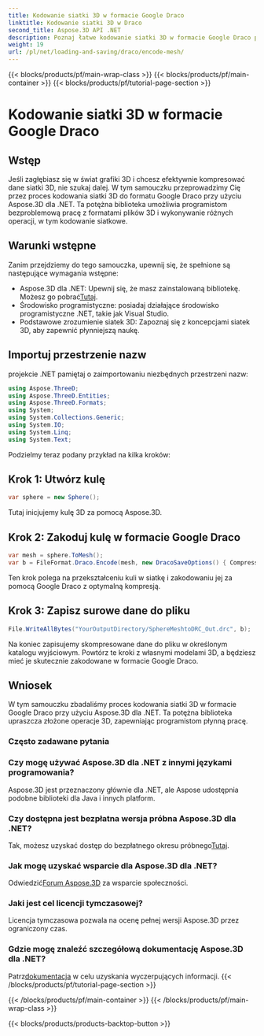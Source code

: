 ```yaml
---
title: Kodowanie siatki 3D w formacie Google Draco
linktitle: Kodowanie siatki 3D w Draco
second_title: Aspose.3D API .NET
description: Poznaj łatwe kodowanie siatki 3D w formacie Google Draco przy użyciu Aspose.3D dla .NET. Postępuj zgodnie z naszym przewodnikiem krok po kroku. Wydajny, wydajny i przyjazny dla programistów!
weight: 19
url: /pl/net/loading-and-saving/draco/encode-mesh/
---
```


{{< blocks/products/pf/main-wrap-class >}}
{{< blocks/products/pf/main-container >}}
{{< blocks/products/pf/tutorial-page-section >}}

# Kodowanie siatki 3D w formacie Google Draco

## Wstęp
Jeśli zagłębiasz się w świat grafiki 3D i chcesz efektywnie kompresować dane siatki 3D, nie szukaj dalej. W tym samouczku przeprowadzimy Cię przez proces kodowania siatki 3D do formatu Google Draco przy użyciu Aspose.3D dla .NET. Ta potężna biblioteka umożliwia programistom bezproblemową pracę z formatami plików 3D i wykonywanie różnych operacji, w tym kodowanie siatkowe.
## Warunki wstępne
Zanim przejdziemy do tego samouczka, upewnij się, że spełnione są następujące wymagania wstępne:
-  Aspose.3D dla .NET: Upewnij się, że masz zainstalowaną bibliotekę. Możesz go pobrać[Tutaj](https://releases.aspose.com/3d/net/).
- Środowisko programistyczne: posiadaj działające środowisko programistyczne .NET, takie jak Visual Studio.
- Podstawowe zrozumienie siatek 3D: Zapoznaj się z koncepcjami siatek 3D, aby zapewnić płynniejszą naukę.
## Importuj przestrzenie nazw
projekcie .NET pamiętaj o zaimportowaniu niezbędnych przestrzeni nazw:
```csharp
using Aspose.ThreeD;
using Aspose.ThreeD.Entities;
using Aspose.ThreeD.Formats;
using System;
using System.Collections.Generic;
using System.IO;
using System.Linq;
using System.Text;
```
Podzielmy teraz podany przykład na kilka kroków:
## Krok 1: Utwórz kulę
```csharp
var sphere = new Sphere();
```
Tutaj inicjujemy kulę 3D za pomocą Aspose.3D.
## Krok 2: Zakoduj kulę w formacie Google Draco
```csharp
var mesh = sphere.ToMesh();
var b = FileFormat.Draco.Encode(mesh, new DracoSaveOptions() { CompressionLevel = DracoCompressionLevel.Optimal });
```
Ten krok polega na przekształceniu kuli w siatkę i zakodowaniu jej za pomocą Google Draco z optymalną kompresją.
## Krok 3: Zapisz surowe dane do pliku
```csharp
File.WriteAllBytes("YourOutputDirectory/SphereMeshtoDRC_Out.drc", b);
```
Na koniec zapisujemy skompresowane dane do pliku w określonym katalogu wyjściowym.
Powtórz te kroki z własnymi modelami 3D, a będziesz mieć je skutecznie zakodowane w formacie Google Draco.
## Wniosek
W tym samouczku zbadaliśmy proces kodowania siatki 3D w formacie Google Draco przy użyciu Aspose.3D dla .NET. Ta potężna biblioteka upraszcza złożone operacje 3D, zapewniając programistom płynną pracę.

### Często zadawane pytania
### Czy mogę używać Aspose.3D dla .NET z innymi językami programowania?
Aspose.3D jest przeznaczony głównie dla .NET, ale Aspose udostępnia podobne biblioteki dla Java i innych platform.
### Czy dostępna jest bezpłatna wersja próbna Aspose.3D dla .NET?
 Tak, możesz uzyskać dostęp do bezpłatnego okresu próbnego[Tutaj](https://releases.aspose.com/).
### Jak mogę uzyskać wsparcie dla Aspose.3D dla .NET?
 Odwiedzić[Forum Aspose.3D](https://forum.aspose.com/c/3d/18) za wsparcie społeczności.
### Jaki jest cel licencji tymczasowej?
Licencja tymczasowa pozwala na ocenę pełnej wersji Aspose.3D przez ograniczony czas.
### Gdzie mogę znaleźć szczegółową dokumentację Aspose.3D dla .NET?
 Patrz[dokumentacja](https://reference.aspose.com/3d/net/) w celu uzyskania wyczerpujących informacji.
{{< /blocks/products/pf/tutorial-page-section >}}

{{< /blocks/products/pf/main-container >}}
{{< /blocks/products/pf/main-wrap-class >}}

{{< blocks/products/products-backtop-button >}}
